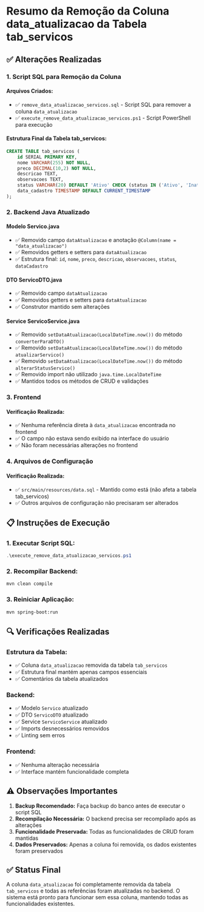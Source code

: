 # Resumo da Remoção da Coluna data_atualizacao da Tabela tab_servicos

## ✅ Alterações Realizadas

### 1. **Script SQL para Remoção da Coluna**

#### **Arquivos Criados:**
- ✅ `remove_data_atualizacao_servicos.sql` - Script SQL para remover a coluna `data_atualizacao`
- ✅ `execute_remove_data_atualizacao_servicos.ps1` - Script PowerShell para execução

#### **Estrutura Final da Tabela tab_servicos:**
```sql
CREATE TABLE tab_servicos (
    id SERIAL PRIMARY KEY,
    nome VARCHAR(255) NOT NULL,
    preco DECIMAL(10,2) NOT NULL,
    descricao TEXT,
    observacoes TEXT,
    status VARCHAR(20) DEFAULT 'Ativo' CHECK (status IN ('Ativo', 'Inativo')),
    data_cadastro TIMESTAMP DEFAULT CURRENT_TIMESTAMP
);
```

### 2. **Backend Java Atualizado**

#### **Modelo Servico.java**
- ✅ Removido campo `dataAtualizacao` e anotação `@Column(name = "data_atualizacao")`
- ✅ Removidos getters e setters para `dataAtualizacao`
- ✅ Estrutura final: `id`, `nome`, `preco`, `descricao`, `observacoes`, `status`, `dataCadastro`

#### **DTO ServicoDTO.java**
- ✅ Removido campo `dataAtualizacao`
- ✅ Removidos getters e setters para `dataAtualizacao`
- ✅ Construtor mantido sem alterações

#### **Service ServicoService.java**
- ✅ Removido `setDataAtualizacao(LocalDateTime.now())` do método `converterParaDTO()`
- ✅ Removido `setDataAtualizacao(LocalDateTime.now())` do método `atualizarServico()`
- ✅ Removido `setDataAtualizacao(LocalDateTime.now())` do método `alterarStatusServico()`
- ✅ Removido import não utilizado `java.time.LocalDateTime`
- ✅ Mantidos todos os métodos de CRUD e validações

### 3. **Frontend**

#### **Verificação Realizada:**
- ✅ Nenhuma referência direta à `data_atualizacao` encontrada no frontend
- ✅ O campo não estava sendo exibido na interface do usuário
- ✅ Não foram necessárias alterações no frontend

### 4. **Arquivos de Configuração**

#### **Verificação Realizada:**
- ✅ `src/main/resources/data.sql` - Mantido como está (não afeta a tabela tab_servicos)
- ✅ Outros arquivos de configuração não precisaram ser alterados

## 📋 Instruções de Execução

### **1. Executar Script SQL:**
```powershell
.\execute_remove_data_atualizacao_servicos.ps1
```

### **2. Recompilar Backend:**
```bash
mvn clean compile
```

### **3. Reiniciar Aplicação:**
```bash
mvn spring-boot:run
```

## 🔍 Verificações Realizadas

### **Estrutura da Tabela:**
- ✅ Coluna `data_atualizacao` removida da tabela `tab_servicos`
- ✅ Estrutura final mantém apenas campos essenciais
- ✅ Comentários da tabela atualizados

### **Backend:**
- ✅ Modelo `Servico` atualizado
- ✅ DTO `ServicoDTO` atualizado  
- ✅ Service `ServicoService` atualizado
- ✅ Imports desnecessários removidos
- ✅ Linting sem erros

### **Frontend:**
- ✅ Nenhuma alteração necessária
- ✅ Interface mantém funcionalidade completa

## ⚠️ Observações Importantes

1. **Backup Recomendado:** Faça backup do banco antes de executar o script SQL
2. **Recompilação Necessária:** O backend precisa ser recompilado após as alterações
3. **Funcionalidade Preservada:** Todas as funcionalidades de CRUD foram mantidas
4. **Dados Preservados:** Apenas a coluna foi removida, os dados existentes foram preservados

## ✅ Status Final

A coluna `data_atualizacao` foi completamente removida da tabela `tab_servicos` e todas as referências foram atualizadas no backend. O sistema está pronto para funcionar sem essa coluna, mantendo todas as funcionalidades existentes.

